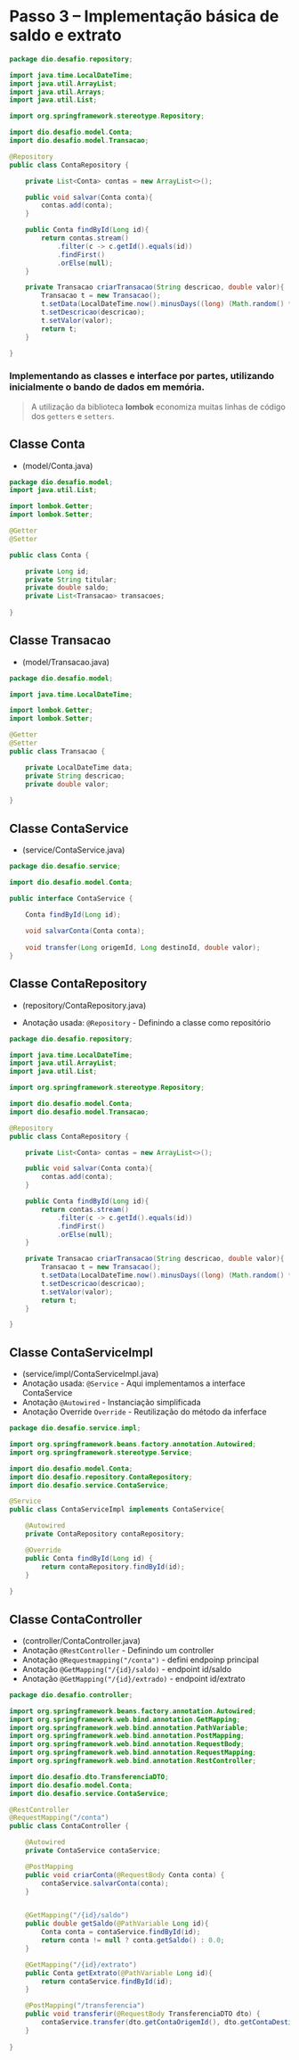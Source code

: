 # Passo 3 – Implementação básica de saldo e extrato

```java
package dio.desafio.repository;

import java.time.LocalDateTime;
import java.util.ArrayList;
import java.util.Arrays;
import java.util.List;

import org.springframework.stereotype.Repository;

import dio.desafio.model.Conta;
import dio.desafio.model.Transacao;

@Repository
public class ContaRepository {

    private List<Conta> contas = new ArrayList<>();

    public void salvar(Conta conta){
        contas.add(conta);
    }

    public Conta findById(Long id){
        return contas.stream()
            .filter(c -> c.getId().equals(id))
            .findFirst()
            .orElse(null);
    }

    private Transacao criarTransacao(String descricao, double valor){
        Transacao t = new Transacao();
        t.setData(LocalDateTime.now().minusDays((long) (Math.random() * 10)));
        t.setDescricao(descricao);
        t.setValor(valor);
        return t;
    }

}
```

### Implementando as classes e interface por partes, utilizando inicialmente o bando de dados em memória.

> A utilização da biblioteca **lombok** economiza muitas linhas de código dos `getters` e `setters`.

## Classe Conta 
- (model/Conta.java)

```java
package dio.desafio.model;
import java.util.List;

import lombok.Getter;
import lombok.Setter;

@Getter
@Setter

public class Conta {

    private Long id;
    private String titular;
    private double saldo;
    private List<Transacao> transacoes;  
    
}
```

## Classe Transacao
- (model/Transacao.java)

```java
package dio.desafio.model;

import java.time.LocalDateTime;

import lombok.Getter;
import lombok.Setter;

@Getter
@Setter
public class Transacao {

    private LocalDateTime data;
    private String descricao;
    private double valor;
    
}
```

## Classe ContaService
- (service/ContaService.java)

```java
package dio.desafio.service;

import dio.desafio.model.Conta;

public interface ContaService {

    Conta findById(Long id); 
    
    void salvarConta(Conta conta);
       
    void transfer(Long origemId, Long destinoId, double valor);
}
```

## Classe ContaRepository
- (repository/ContaRepository.java)

- Anotação usada: `@Repository` - Definindo a classe como repositório

```java
package dio.desafio.repository;

import java.time.LocalDateTime;
import java.util.ArrayList;
import java.util.List;

import org.springframework.stereotype.Repository;

import dio.desafio.model.Conta;
import dio.desafio.model.Transacao;

@Repository
public class ContaRepository {

    private List<Conta> contas = new ArrayList<>();

    public void salvar(Conta conta){
        contas.add(conta);
    }

    public Conta findById(Long id){
        return contas.stream()
            .filter(c -> c.getId().equals(id))
            .findFirst()
            .orElse(null);
    }

    private Transacao criarTransacao(String descricao, double valor){
        Transacao t = new Transacao();
        t.setData(LocalDateTime.now().minusDays((long) (Math.random() * 10)));
        t.setDescricao(descricao);
        t.setValor(valor);
        return t;
    }

}
```

## Classe ContaServiceImpl
- (service/impl/ContaServiceImpl.java)
- Anotação usada: `@Service` - Aqui implementamos a interface ContaService
- Anotação `@Autowired` - Instanciação simplificada
- Anotação Override `Override` - Reutilização do método da inferface

```java
package dio.desafio.service.impl;

import org.springframework.beans.factory.annotation.Autowired;
import org.springframework.stereotype.Service;

import dio.desafio.model.Conta;
import dio.desafio.repository.ContaRepository;
import dio.desafio.service.ContaService;

@Service
public class ContaServiceImpl implements ContaService{

    @Autowired
    private ContaRepository contaRepository;

    @Override
    public Conta findById(Long id) {
        return contaRepository.findById(id);  
    }
   
}
```

## Classe ContaController
- (controller/ContaController.java)
- Anotação `@RestController` - Definindo um controller
- Anotação `@Requestmapping("/conta")` - defini endpoinp principal
- Anotação `@GetMapping("/{id}/saldo)` - endpoint id/saldo
- Anotação `@GetMapping("/{id}/extrado)` - endpoint id/extrato

```java
package dio.desafio.controller;

import org.springframework.beans.factory.annotation.Autowired;
import org.springframework.web.bind.annotation.GetMapping;
import org.springframework.web.bind.annotation.PathVariable;
import org.springframework.web.bind.annotation.PostMapping;
import org.springframework.web.bind.annotation.RequestBody;
import org.springframework.web.bind.annotation.RequestMapping;
import org.springframework.web.bind.annotation.RestController;

import dio.desafio.dto.TransferenciaDTO;
import dio.desafio.model.Conta;
import dio.desafio.service.ContaService;

@RestController
@RequestMapping("/conta")
public class ContaController {

    @Autowired
    private ContaService contaService;

    @PostMapping
    public void criarConta(@RequestBody Conta conta) {
        contaService.salvarConta(conta);
    }


    @GetMapping("/{id}/saldo")
    public double getSaldo(@PathVariable Long id){
        Conta conta = contaService.findById(id);
        return conta != null ? conta.getSaldo() : 0.0;
    }

    @GetMapping("/{id}/extrato")
    public Conta getExtrato(@PathVariable Long id){
        return contaService.findById(id);
    }

    @PostMapping("/transferencia")
    public void transferir(@RequestBody TransferenciaDTO dto) {
        contaService.transfer(dto.getContaOrigemId(), dto.getContaDestinoId(), dto.getValor());
    }
    
}
```